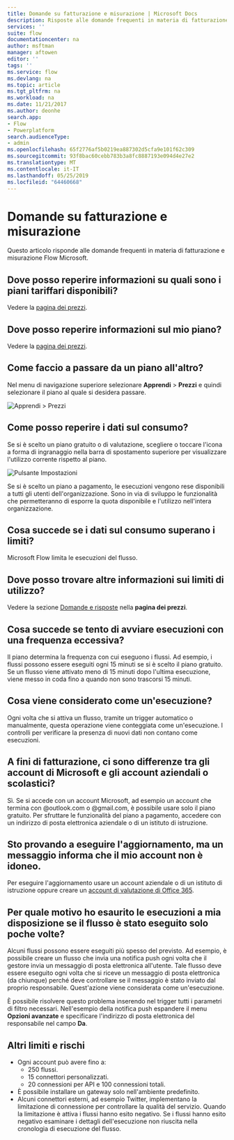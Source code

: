```yaml
---
title: Domande su fatturazione e misurazione | Microsoft Docs
description: Risposte alle domande frequenti in materia di fatturazione e misurazione in Microsoft Flow
services: ''
suite: flow
documentationcenter: na
author: msftman
manager: aftowen
editor: ''
tags: ''
ms.service: flow
ms.devlang: na
ms.topic: article
ms.tgt_pltfrm: na
ms.workload: na
ms.date: 11/21/2017
ms.author: deonhe
search.app:
- Flow
- Powerplatform
search.audienceType:
- admin
ms.openlocfilehash: 65f2776af5b0219ea887302d5cfa9e101f62c309
ms.sourcegitcommit: 93f8bac60cebb783b3a8fc8887193e094d4e27e2
ms.translationtype: MT
ms.contentlocale: it-IT
ms.lasthandoff: 05/25/2019
ms.locfileid: "64460668"
---
```

# <a name="billing-and-metering-questions"></a>Domande su fatturazione e misurazione

Questo articolo risponde alle domande frequenti in materia di fatturazione e misurazione Flow Microsoft.

## <a name="where-can-i-find-out-what-pricing-plans-are-available"></a>Dove posso reperire informazioni su quali sono i piani tariffari disponibili?

Vedere la [pagina dei prezzi](https://flow.microsoft.com/pricing/).

## <a name="where-can-i-find-out-what-my-plan-is"></a>Dove posso reperire informazioni sul mio piano?

Vedere la [pagina dei prezzi](https://flow.microsoft.com/pricing/).

## <a name="how-do-i-switch-plans"></a>Come faccio a passare da un piano all'altro?

Nel menu di navigazione superiore selezionare **Apprendi** > **Prezzi** e quindi selezionare il piano al quale si desidera passare.

![Apprendi > Prezzi](./media/billing-questions/learn-pricing.png)

## <a name="how-do-i-know-how-much-ive-used"></a>Come posso reperire i dati sul consumo?

Se si è scelto un piano gratuito o di valutazione, scegliere o toccare l'icona a forma di ingranaggio nella barra di spostamento superiore per visualizzare l'utilizzo corrente rispetto al piano. 

![Pulsante Impostazioni](./media/billing-questions/settings.png)

Se si è scelto un piano a pagamento, le esecuzioni vengono rese disponibili a tutti gli utenti dell'organizzazione. Sono in via di sviluppo le funzionalità che permetteranno di esporre la quota disponibile e l'utilizzo nell'intera organizzazione.

## <a name="what-happens-if-my-usage-exceeds-the-limits"></a>Cosa succede se i dati sul consumo superano i limiti?

Microsoft Flow limita le esecuzioni del flusso.

## <a name="where-can-i-find-more-information-regarding-the-usage-limits"></a>Dove posso trovare altre informazioni sui limiti di utilizzo?

Vedere la sezione [Domande e risposte](https://flow.microsoft.com/pricing/) nella **pagina dei prezzi**.

## <a name="what-happens-if-i-try-to-execute-runs-too-frequently"></a>Cosa succede se tento di avviare esecuzioni con una frequenza eccessiva?

Il piano determina la frequenza con cui eseguono i flussi. Ad esempio, i flussi possono essere eseguiti ogni 15 minuti se si è scelto il piano gratuito. Se un flusso viene attivato meno di 15 minuti dopo l'ultima esecuzione, viene messo in coda fino a quando non sono trascorsi 15 minuti.

## <a name="what-counts-as-a-run"></a>Cosa viene considerato come un'esecuzione?

Ogni volta che si attiva un flusso, tramite un trigger automatico o manualmente, questa operazione viene conteggiata come un'esecuzione. I controlli per verificare la presenza di nuovi dati non contano come esecuzioni.

## <a name="are-there-differences-between-microsoft-accounts-and-work-or-school-accounts-for-billing"></a>A fini di fatturazione, ci sono differenze tra gli account di Microsoft e gli account aziendali o scolastici?

Sì. Se si accede con un account Microsoft, ad esempio un account che termina con @outlook.com o @gmail.com, è possibile usare solo il piano gratuito. Per sfruttare le funzionalità del piano a pagamento, accedere con un indirizzo di posta elettronica aziendale o di un istituto di istruzione.

## <a name="im-trying-to-upgrade-but-im-told-my-account-isnt-eligible"></a>Sto provando a eseguire l'aggiornamento, ma un messaggio informa che il mio account non è idoneo.

Per eseguire l'aggiornamento usare un account aziendale o di un istituto di istruzione oppure creare un [account di valutazione di Office 365](https://powerbi.microsoft.com/documentation/powerbi-admin-signing-up-for-power-bi-with-a-new-office-365-trial/).

## <a name="why-did-i-run-out-of-runs-when-my-flow-only-ran-a-few-times"></a>Per quale motivo ho esaurito le esecuzioni a mia disposizione se il flusso è stato eseguito solo poche volte?

Alcuni flussi possono essere eseguiti più spesso del previsto. Ad esempio, è possibile creare un flusso che invia una notifica push ogni volta che il gestore invia un messaggio di posta elettronica all'utente. Tale flusso deve essere eseguito ogni volta che si riceve un messaggio di posta elettronica (da chiunque) perché deve controllare se il messaggio è stato inviato dal proprio responsabile. Quest'azione viene considerata come un'esecuzione.

È possibile risolvere questo problema inserendo nel trigger tutti i parametri di filtro necessari. Nell'esempio della notifica push espandere il menu **Opzioni avanzate** e specificare l'indirizzo di posta elettronica del responsabile nel campo **Da**.

## <a name="other-limits-and-caveats"></a>Altri limiti e rischi

* Ogni account può avere fino a:
  * 250 flussi.
  * 15 connettori personalizzati.
  * 20 connessioni per API e 100 connessioni totali.
* È possibile installare un gateway solo nell'ambiente predefinito.
* Alcuni connettori esterni, ad esempio Twitter, implementano la limitazione di connessione per controllare la qualità del servizio. Quando la limitazione è attiva i flussi hanno esito negativo. Se i flussi hanno esito negativo esaminare i dettagli dell'esecuzione non riuscita nella cronologia di esecuzione del flusso.
